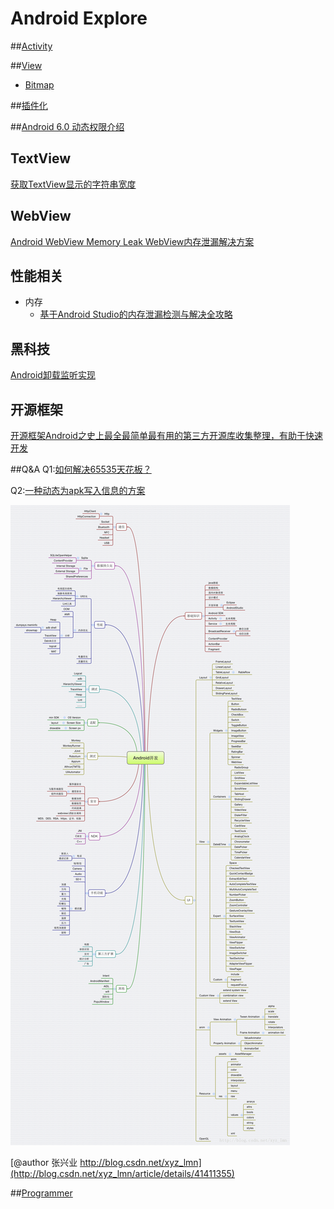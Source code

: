 # Android Explore

##[Activity](./android_activity.md)

##[View](./android_view.md)
* [Bitmap](./android_view_bitmap.md)

##[插件化](./android_pulgin.md)

##[Android 6.0 动态权限介绍](./android_systempermissions.md)

## TextView
[获取TextView显示的字符串宽度](http://2kpurple.github.io/2014/11/02/get-text-view-text-width/)

## WebView
[Android WebView Memory Leak WebView内存泄漏解决方案](http://my.oschina.net/zhibuji/blog/100580)

## 性能相关
* 内存
	* [基于Android Studio的内存泄漏检测与解决全攻略](http://wetest.qq.com/lab/view/?id=99)

## 黑科技
[Android卸载监听实现](http://www.jianshu.com/p/189e319a5c45)

## 开源框架
[开源框架Android之史上最全最简单最有用的第三方开源库收集整理，有助于快速开发](http://www.tuicool.com/articles/jyA3MrU/)

##Q&A
Q1:[如何解决65535天花板？](./android_q1.md)

Q2:[一种动态为apk写入信息的方案](http://pingguohe.net/2016/03/21/Dynimac-write-infomation-into-apk.html?hmsr=toutiao.io&utm_medium=toutiao.io&utm_source=toutiao.io)


![Android Map](./res/android_map.png)

[@author 张兴业 http://blog.csdn.net/xyz_lmn](http://blog.csdn.net/xyz_lmn/article/details/41411355)


##[Programmer](./programmer.md)